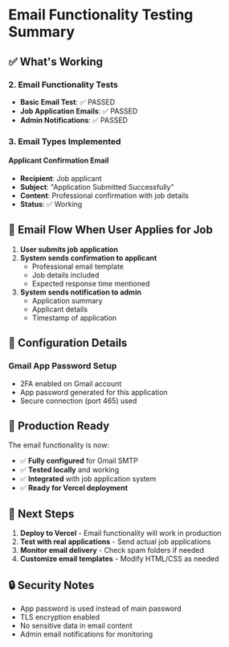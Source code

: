 # Email Functionality Testing Summary

## ✅ What's Working

### 2. **Email Functionality Tests**
- **Basic Email Test**: ✅ PASSED
- **Job Application Emails**: ✅ PASSED
- **Admin Notifications**: ✅ PASSED

### 3. **Email Types Implemented**

#### Applicant Confirmation Email
- **Recipient**: Job applicant
- **Subject**: "Application Submitted Successfully"
- **Content**: Professional confirmation with job details
- **Status**: ✅ Working

## 📧 Email Flow When User Applies for Job

1. **User submits job application**
2. **System sends confirmation to applicant**
   - Professional email template
   - Job details included
   - Expected response time mentioned
3. **System sends notification to admin**
   - Application summary
   - Applicant details
   - Timestamp of application

## 🔧 Configuration Details


### Gmail App Password Setup
- 2FA enabled on Gmail account
- App password generated for this application
- Secure connection (port 465) used


## 🚀 Production Ready

The email functionality is now:
- ✅ **Fully configured** for Gmail SMTP
- ✅ **Tested locally** and working
- ✅ **Integrated** with job application system
- ✅ **Ready for Vercel deployment**

## 📝 Next Steps

1. **Deploy to Vercel** - Email functionality will work in production
2. **Test with real applications** - Send actual job applications
3. **Monitor email delivery** - Check spam folders if needed
4. **Customize email templates** - Modify HTML/CSS as needed

## 🔒 Security Notes

- App password is used instead of main password
- TLS encryption enabled
- No sensitive data in email content
- Admin email notifications for monitoring
